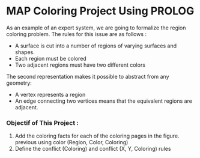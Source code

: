 # MAP Coloring Project Using PROLOG

As an example of an expert system, we are going to formalize the region coloring problem.
The rules for this issue are as follows :
- A surface is cut into a number of regions of varying surfaces and shapes.
- Each region must be colored
- Two adjacent regions must have two different colors

The second representation makes it possible to abstract from any geometry:
- A vertex represents a region
- An edge connecting two vertices means that the equivalent regions are adjacent.

### Objectif of This Project :

1. Add the coloring facts for each of the coloring pages in the figure.
previous using color (Region, Color, Coloring)
2. Define the conflict (Coloring) and conflict (X, Y, Coloring) rules